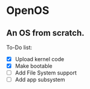 # OpenOS
## An OS from scratch.
To-Do list:
- [x] Upload kernel code
- [x] Make bootable
- [ ] Add File System support
- [ ] Add app subsystem
